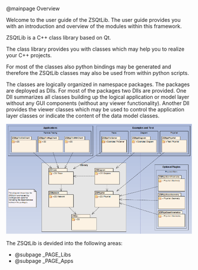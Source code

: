 @mainpage Overview

Welcome to the user guide of the ZSQtLib.
The user guide provides you with an introduction and overview of the modules within this framework.

ZSQtLib is a C++ class library based on Qt.

The class library provides you with classes which may help you to realize your C++ projects.

For most of the classes also python bindings may be generated and therefore the ZSQtLib classes may also be
used from within python scripts.

The classes are logically organized in namespace packages. The packages are deployed as Dlls. For most of the
packages two Dlls are provided. One Dll summarizes all classes building up the logical application or model layer
without any GUI components (without any viewer functionality). Another Dll provides the viewer classes which may be
used to control the application layer classes or indicate the content of the data model classes.

![Packages_Overview](packages_overview.png)

The ZSQtLib is devided into the following areas:
- @subpage _PAGE_Libs
- @subpage _PAGE_Apps
